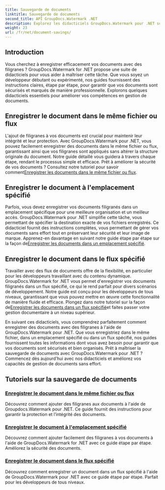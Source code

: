 ```yaml
---
title: Sauvegarde de documents
linktitle: Sauvegarde de documents
second_title: API GroupDocs.Watermark .NET
description: Explorez les didacticiels GroupDocs.Watermark pour .NET sur l'enregistrement de documents avec des filigranes. Découvrez des méthodes étape par étape pour améliorer la sécurité et la gestion des documents.
weight: 23
url: /fr/net/document-savings/
---
```

## Introduction

Vous cherchez à enregistrer efficacement vos documents avec des filigranes ? GroupDocs.Watermark for .NET propose une suite de didacticiels pour vous aider à maîtriser cette tâche. Que vous soyez un développeur débutant ou expérimenté, nos guides fournissent des instructions claires, étape par étape, pour garantir que vos documents sont sécurisés et marqués de manière professionnelle. Explorons quelques didacticiels essentiels pour améliorer vos compétences en gestion de documents.

## Enregistrer le document dans le même fichier ou flux
 L'ajout de filigranes à vos documents est crucial pour maintenir leur intégrité et leur protection. Avec GroupDocs.Watermark pour .NET, vous pouvez facilement enregistrer des documents dans le même fichier ou flux, garantissant ainsi que vos filigranes sont appliqués sans altérer la structure originale du document. Notre guide détaillé vous guidera à travers chaque étape, rendant le processus simple et efficace. Prêt à améliorer la sécurité de vos documents ? Consultez notre tutoriel pour savoir comment[Enregistrer les documents dans le même fichier ou flux](./save-document-same-file-stream/).

## Enregistrer le document à l'emplacement spécifié
Parfois, vous devez enregistrer vos documents filigranés dans un emplacement spécifique pour une meilleure organisation et un meilleur accès. GroupDocs.Watermark pour .NET simplifie cette tâche, vous permettant de spécifier la destination exacte de vos fichiers enregistrés. Ce didacticiel fournit des instructions complètes, vous permettant de gérer vos documents sans effort tout en préservant leur sécurité et leur image de marque. Apprenez-en davantage en suivant notre guide étape par étape sur la façon de[Enregistrer les documents dans un emplacement spécifié](./save-document-specified-location/).

## Enregistrer le document dans le flux spécifié
 Travailler avec des flux de documents offre de la flexibilité, en particulier pour les développeurs travaillant avec du contenu dynamique. GroupDocs.Watermark for .NET vous permet d'enregistrer vos documents filigranés dans un flux spécifié, ce qui le rend parfait pour divers scénarios de développement. Notre guide est conçu pour les développeurs de tous niveaux, garantissant que vous pouvez mettre en œuvre cette fonctionnalité de manière fluide et efficace. Plongez dans notre tutoriel sur la façon de[Enregistrer les documents dans un flux spécifié](./save-document-specified-stream/)et faites passer votre gestion documentaire à un niveau supérieur.

En suivant ces didacticiels, vous comprendrez parfaitement comment enregistrer des documents avec des filigranes à l'aide de GroupDocs.Watermark pour .NET. Que vous enregistriez dans le même fichier, dans un emplacement spécifié ou dans un flux spécifié, nos guides fournissent toutes les informations dont vous avez besoin pour garantir que vos documents sont sécurisés et bien organisés. Prêt à maîtriser la sauvegarde de documents avec GroupDocs.Watermark pour .NET ? Commencez dès aujourd’hui avec nos didacticiels et améliorez vos capacités de gestion de documents sans effort.

## Tutoriels sur la sauvegarde de documents
### [Enregistrer le document dans le même fichier ou flux](./save-document-same-file-stream/)
Découvrez comment ajouter des filigranes aux documents à l'aide de Groupdocs.Watermark pour .NET. Ce guide fournit des instructions pour garantir la protection et l’intégrité des documents.
### [Enregistrer le document à l'emplacement spécifié](./save-document-specified-location/)
Découvrez comment ajouter facilement des filigranes à vos documents à l'aide de GroupDocs.Watermark for .NET avec ce guide étape par étape. Améliorez la sécurité des documents.
### [Enregistrer le document dans le flux spécifié](./save-document-specified-stream/)
Découvrez comment enregistrer un document dans un flux spécifié à l'aide de GroupDocs.Watermark pour .NET avec ce guide étape par étape. Parfait pour les développeurs de tous niveaux.